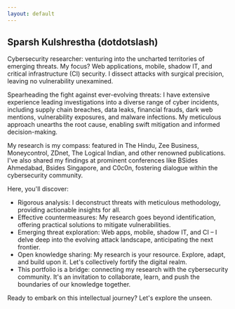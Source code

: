 ```yaml
---
layout: default
---
```



## Sparsh Kulshrestha (dotdotslash)
Cybersecurity researcher: venturing into the uncharted territories of emerging threats. My focus? Web applications, mobile, shadow IT, and critical infrastructure (CI) security. I dissect attacks with surgical precision, leaving no vulnerability unexamined.

Spearheading the fight against ever-evolving threats: I have extensive experience leading investigations into a diverse range of cyber incidents, including supply chain breaches, data leaks, financial frauds, dark web mentions, vulnerability exposures, and malware infections. My meticulous approach unearths the root cause, enabling swift mitigation and informed decision-making.

My research is my compass: featured in The Hindu, Zee Business, Moneycontrol, ZDnet, The Logical Indian, and other renowned publications. I've also shared my findings at prominent conferences like BSides Ahmedabad, Bsides Singapore, and C0c0n, fostering dialogue within the cybersecurity community.

Here, you'll discover:

* Rigorous analysis: I deconstruct threats with meticulous methodology, providing actionable insights for all.
* Effective countermeasures: My research goes beyond identification, offering practical solutions to mitigate vulnerabilities.
* Emerging threat exploration: Web apps, mobile, shadow IT, and CI – I delve deep into the evolving attack landscape, anticipating the next frontier.
* Open knowledge sharing: My research is your resource. Explore, adapt, and build upon it. Let's collectively fortify the digital realm.
* This portfolio is a bridge: connecting my research with the cybersecurity community. It's an invitation to collaborate, learn, and push the boundaries of our knowledge together.

Ready to embark on this intellectual journey? Let's explore the unseen.




